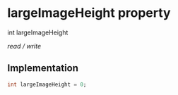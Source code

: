 


# largeImageHeight property







int largeImageHeight
  
_<span class="feature">read / write</span>_






## Implementation

```dart
int largeImageHeight = 0;
```







